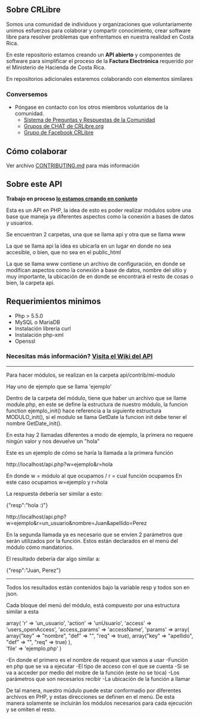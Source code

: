 ## Sobre CRLibre
Somos una comunidad de individuos y organizaciones que voluntariamente unimos esfuerzos para colaborar y compartir conocimiento, crear software libre para resolver problemas que enfrentamos en nuestra realidad en Costa Rica.


En este repositorio estamos creando un **API abierto** y componentes de software para simplificar el proceso de la **Factura Electrónica** requerido por el Ministerio de Hacienda de Costa Rica.

En repositorios adicionales estaremos colaborando con elementos similares

### Conversemos
* Póngase en contacto con los otros miembros voluntarios de la comunidad.
   * [Sistema de Preguntas y Respuestas de la Comunidad](https://crlibre.org/qa/)
   * [Grupos de CHAT de CRLibre.org](https://crlibre.org/chats/)
   * [Grupo de Facebook CRLibre](https://www.facebook.com/groups/105812240170199/)

## Cómo colaborar
Ver archivo [CONTRIBUTING.md](CONTRIBUTING.md) para más información

## Sobre este API

**Trabajo en proceso [lo estamos creando en conjunto](CONTRIBUTING.md)**

Esta es un API en PHP, la idea de esto es poder realizar módulos sobre una base que maneja ya diferentes aspectos como la conexión a bases de datos y usuarios.


Se encuentran 2 carpetas, una que se llama api y otra que se llama www

La que se llama api la idea es ubicarla en un lugar en donde no sea accesible, o bien, que no sea en el public_html

La que se llama www contiene un archivo de configuración, en donde se modifican aspectos como la conexión a base de datos, nombre del sitio y muy importante, la ubicación de en donde se encontrará el resto de cosas o bien, la carpeta api.

## Requerimientos minimos
* Php > 5.5.0
* MySQL o MariaDB
* Instalación librería curl
* Instalación php-xml
* Openssl

### Necesitas más información? [Visita el Wiki del API](https://github.com/CRLibre/API_Hacienda/wiki "Wiki CRLibre API_Hacienda")

----------------------------------------------


Para hacer módulos, se realizan en la carpeta api/contrib/mi-modulo

Hay uno de ejemplo que se llama 'ejemplo'

Dentro de la carpeta del módulo, tiene que haber un archivo que se llame module.php, en este se define la estructura de nuestro módulo, la funcion function ejemplo_init() hace referencia a la siguiente estructura MODULO_init(), si el modulo se llama GetDate la funcion init debe tener el nombre GetDate_init().


En esta hay 2 llamadas diferentes a modo de ejemplo, la primera no requere ningún valor y nos devuelve un "hola"

Este es un ejemplo de cómo se haría la llamada a la primera función

http://localhost/api.php?w=ejemplo&r=hola


En donde w = módulo al que ocupamos / r = cual función ocupamos
En este caso ocupamos w=ejemplo y r=hola

La respuesta debería ser similar a esto:

{"resp":"hola :)"}

http://localhost/api.php?w=ejemplo&r=un_usuario&nombre=Juan&apellido=Perez

En la segunda llamada ya es necesario que se envíen 2 parámetros que serán utilizados por la función. Estos están declarados en el menú del módulo cómo mandatorios.

El resultado debería dar algo similar a:

{"resp":"Juan, Perez"}


---------------------------------------------


Todos los resultados están contenidos bajo la variable resp y todos son en json.


Cada bloque del menú del módulo, está compuesto por una estructura similar a esta

array(
			'r' => 'un_usuario',
			'action' => 'unUsuario',
			'access' => 'users_openAccess', 
			'access_params' => 'accessName',
			'params' => array(
				array("key" => "nombre", "def" => "", "req" => true),
				array("key" => "apellido", "def" => "", "req" => true)
			),	
			'file' => 'ejemplo.php'
		)


-En donde el primero es el nombre de request que vamos a usar
-Función en php que se va a ejecutar
-El tipo de acceso con el que se cuenta
-Si se va a acceder por medio del mobre de la función (este no se toca)
-Los parámetros que son necesarios recibir
-La ubicación de la función a llamar

De tal manera, nuestro múdulo puede estar conformadio por diferentes archivos en PHP, y estas direcciones se definen en el menú. De esta manera solamente se incluirán los módulos necesarios para cada ejecución y se omiten el resto.



